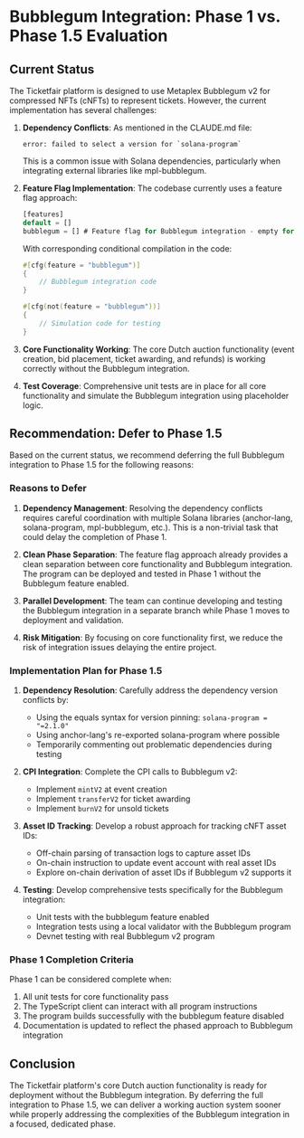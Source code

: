 # Bubblegum Integration: Phase 1 vs. Phase 1.5 Evaluation

## Current Status

The Ticketfair platform is designed to use Metaplex Bubblegum v2 for compressed NFTs (cNFTs) to represent tickets. However, the current implementation has several challenges:

1. **Dependency Conflicts**: As mentioned in the CLAUDE.md file:
   ```
   error: failed to select a version for `solana-program`
   ```
   This is a common issue with Solana dependencies, particularly when integrating external libraries like mpl-bubblegum.

2. **Feature Flag Implementation**: The codebase currently uses a feature flag approach:
   ```rust
   [features]
   default = []
   bubblegum = [] # Feature flag for Bubblegum integration - empty for now
   ```
   With corresponding conditional compilation in the code:
   ```rust
   #[cfg(feature = "bubblegum")]
   {
       // Bubblegum integration code
   }
   
   #[cfg(not(feature = "bubblegum"))]
   {
       // Simulation code for testing
   }
   ```

3. **Core Functionality Working**: The core Dutch auction functionality (event creation, bid placement, ticket awarding, and refunds) is working correctly without the Bubblegum integration.

4. **Test Coverage**: Comprehensive unit tests are in place for all core functionality and simulate the Bubblegum integration using placeholder logic.

## Recommendation: Defer to Phase 1.5

Based on the current status, we recommend deferring the full Bubblegum integration to Phase 1.5 for the following reasons:

### Reasons to Defer

1. **Dependency Management**: Resolving the dependency conflicts requires careful coordination with multiple Solana libraries (anchor-lang, solana-program, mpl-bubblegum, etc.). This is a non-trivial task that could delay the completion of Phase 1.

2. **Clean Phase Separation**: The feature flag approach already provides a clean separation between core functionality and Bubblegum integration. The program can be deployed and tested in Phase 1 without the Bubblegum feature enabled.

3. **Parallel Development**: The team can continue developing and testing the Bubblegum integration in a separate branch while Phase 1 moves to deployment and validation.

4. **Risk Mitigation**: By focusing on core functionality first, we reduce the risk of integration issues delaying the entire project.

### Implementation Plan for Phase 1.5

1. **Dependency Resolution**: Carefully address the dependency version conflicts by:
   - Using the equals syntax for version pinning: `solana-program = "=2.1.0"`
   - Using anchor-lang's re-exported solana-program where possible
   - Temporarily commenting out problematic dependencies during testing

2. **CPI Integration**: Complete the CPI calls to Bubblegum v2:
   - Implement `mintV2` at event creation
   - Implement `transferV2` for ticket awarding
   - Implement `burnV2` for unsold tickets

3. **Asset ID Tracking**: Develop a robust approach for tracking cNFT asset IDs:
   - Off-chain parsing of transaction logs to capture asset IDs
   - On-chain instruction to update event account with real asset IDs
   - Explore on-chain derivation of asset IDs if Bubblegum v2 supports it

4. **Testing**: Develop comprehensive tests specifically for the Bubblegum integration:
   - Unit tests with the bubblegum feature enabled
   - Integration tests using a local validator with the Bubblegum program
   - Devnet testing with real Bubblegum v2 program

### Phase 1 Completion Criteria

Phase 1 can be considered complete when:

1. All unit tests for core functionality pass
2. The TypeScript client can interact with all program instructions
3. The program builds successfully with the bubblegum feature disabled
4. Documentation is updated to reflect the phased approach to Bubblegum integration

## Conclusion

The Ticketfair platform's core Dutch auction functionality is ready for deployment without the Bubblegum integration. By deferring the full integration to Phase 1.5, we can deliver a working auction system sooner while properly addressing the complexities of the Bubblegum integration in a focused, dedicated phase.